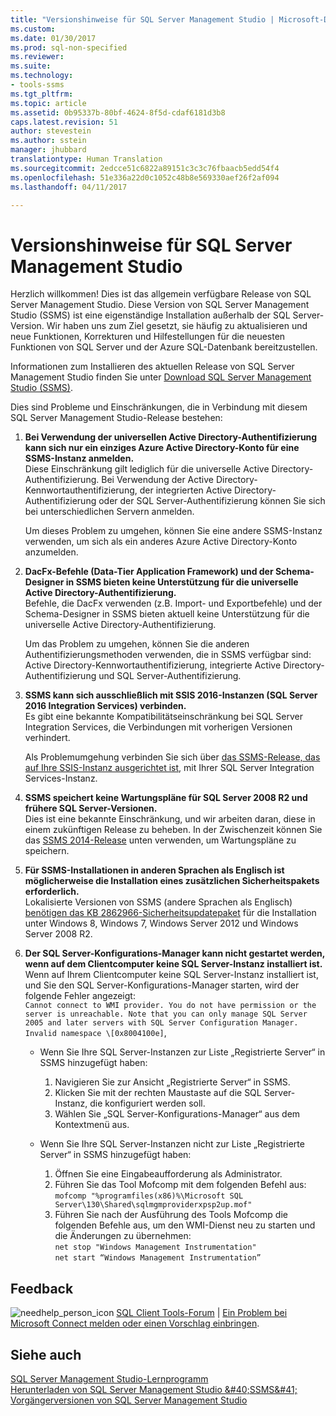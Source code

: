 ```yaml
---
title: "Versionshinweise für SQL Server Management Studio | Microsoft-Dokumentation"
ms.custom: 
ms.date: 01/30/2017
ms.prod: sql-non-specified
ms.reviewer: 
ms.suite: 
ms.technology:
- tools-ssms
ms.tgt_pltfrm: 
ms.topic: article
ms.assetid: 0b95337b-80bf-4624-8f5d-cdaf6181d3b8
caps.latest.revision: 51
author: stevestein
ms.author: sstein
manager: jhubbard
translationtype: Human Translation
ms.sourcegitcommit: 2edcce51c6822a89151c3c3c76fbaacb5edd54f4
ms.openlocfilehash: 51e336a22d0c1052c48b8e569330aef26f2af094
ms.lasthandoff: 04/11/2017

---
```

# <a name="sql-server-management-studio----release-notes"></a>Versionshinweise für SQL Server Management Studio
Herzlich willkommen! Dies ist das allgemein verfügbare Release von SQL Server Management Studio.  Diese Version von SQL Server Management Studio (SSMS) ist eine eigenständige Installation außerhalb der SQL Server-Version. Wir haben uns zum Ziel gesetzt, sie häufig zu aktualisieren und neue Funktionen, Korrekturen und Hilfestellungen für die neuesten Funktionen von SQL Server und der Azure SQL-Datenbank bereitzustellen.  
  
Informationen zum Installieren des aktuellen Release von SQL Server Management Studio finden Sie unter [Download SQL Server Management Studio &#40;SSMS&#41;](../ssms/download-sql-server-management-studio-ssms.md).  
  
Dies sind Probleme und Einschränkungen, die in Verbindung mit diesem SQL Server Management Studio-Release bestehen:  

1. **Bei Verwendung der universellen Active Directory-Authentifizierung kann sich nur ein einziges Azure Active Directory-Konto für eine SSMS-Instanz anmelden.**  
    Diese Einschränkung gilt lediglich für die universelle Active Directory-Authentifizierung. Bei Verwendung der Active Directory-Kennwortauthentifizierung, der integrierten Active Directory-Authentifizierung oder der SQL Server-Authentifizierung können Sie sich bei unterschiedlichen Servern anmelden.
    
    Um dieses Problem zu umgehen, können Sie eine andere SSMS-Instanz verwenden, um sich als ein anderes Azure Active Directory-Konto anzumelden. 
    
2. **DacFx-Befehle (Data-Tier Application Framework) und der Schema-Designer in SSMS bieten keine Unterstützung für die universelle Active Directory-Authentifizierung.**  
    Befehle, die DacFx verwenden (z.B. Import- und Exportbefehle) und der Schema-Designer in SSMS bieten aktuell keine Unterstützung für die universelle Active Directory-Authentifizierung.
    
    Um das Problem zu umgehen, können Sie die anderen Authentifizierungsmethoden verwenden, die in SSMS verfügbar sind: Active Directory-Kennwortauthentifizierung, integrierte Active Directory-Authentifizierung und SQL Server-Authentifizierung.

3. **SSMS kann sich ausschließlich mit SSIS 2016-Instanzen (SQL Server 2016 Integration Services) verbinden.**  
    Es gibt eine bekannte Kompatibilitätseinschränkung bei SQL Server Integration Services, die Verbindungen mit vorherigen Versionen verhindert.
    
    Als Problemumgehung verbinden Sie sich über [das SSMS-Release, das auf Ihre SSIS-Instanz ausgerichtet ist](../ssms/previous-sql-server-management-studio-releases.md), mit Ihrer SQL Server Integration Services-Instanz. 
  
4. **SSMS speichert keine Wartungspläne für SQL Server 2008 R2 und frühere SQL Server-Versionen.**  
    Dies ist eine bekannte Einschränkung, und wir arbeiten daran, diese in einem zukünftigen Release zu beheben. In der Zwischenzeit können Sie das [SSMS 2014-Release](../ssms/previous-sql-server-management-studio-releases.md) unten verwenden, um Wartungspläne zu speichern.  
    
5. **Für SSMS-Installationen in anderen Sprachen als Englisch ist möglicherweise die Installation eines zusätzlichen Sicherheitspakets erforderlich.**  
Lokalisierte Versionen von SSMS (andere Sprachen als Englisch) [benötigen das KB 2862966-Sicherheitsupdatepaket](https://support.microsoft.com/en-us/kb/2862966) für die Installation unter Windows 8, Windows 7, Windows Server 2012 und Windows Server 2008 R2.
  
6. **Der SQL Server-Konfigurations-Manager kann nicht gestartet werden, wenn auf dem Clientcomputer keine SQL Server-Instanz installiert ist.**  
    Wenn auf Ihrem Clientcomputer keine SQL Server-Instanz installiert ist, und Sie den SQL Server-Konfigurations-Manager starten, wird der folgende Fehler angezeigt:   
     `Cannot connect to WMI provider. You do not have permission or the server is unreachable. Note that you can only manage SQL Server 2005 and later servers with SQL Server Configuration Manager. Invalid namespace \[0x8004100e]`,   
   
     * Wenn Sie Ihre SQL Server-Instanzen zur Liste „Registrierte Server“ in SSMS hinzugefügt haben:  
        1. Navigieren Sie zur Ansicht „Registrierte Server“ in SSMS.  
        2. Klicken Sie mit der rechten Maustaste auf die SQL Server-Instanz, die konfiguriert werden soll.  
        3. Wählen Sie „SQL Server-Konfigurations-Manager“ aus dem Kontextmenü aus.    
          
      * Wenn Sie Ihre SQL Server-Instanzen nicht zur Liste „Registrierte Server“ in SSMS hinzugefügt haben:  
        1. Öffnen Sie eine Eingabeaufforderung als Administrator.  
        2. Führen Sie das Tool Mofcomp mit dem folgenden Befehl aus:  
    `mofcomp "%programfiles(x86)%\Microsoft SQL Server\130\Shared\sqlmgmproviderxpsp2up.mof"`  
        3. Führen Sie nach der Ausführung des Tools Mofcomp die folgenden Befehle aus, um den WMI-Dienst neu zu starten und die Änderungen zu übernehmen:  
        `net stop "Windows Management Instrumentation"`  
        `net start “Windows Management Instrumentation”`  

## <a name="feedback"></a>Feedback  
  
![needhelp_person_icon](../ssms/media/needhelp_person_icon.png) [SQL Client Tools-Forum](https://social.msdn.microsoft.com/Forums/en-US/home?forum=sqltools) |  [Ein Problem bei Microsoft Connect melden oder einen Vorschlag einbringen](https://connect.microsoft.com/SQLServer/Feedback).  
  
## <a name="see-also"></a>Siehe auch  
[SQL Server Management Studio-Lernprogramm](../ssms/use-sql-server-management-studio.md)  
[Herunterladen von SQL Server Management Studio &amp;#40;SSMS&amp;#41;](../ssms/download-sql-server-management-studio-ssms.md)  
[Vorgängerversionen von SQL Server Management Studio](../ssms/previous-sql-server-management-studio-releases.md)  

  

